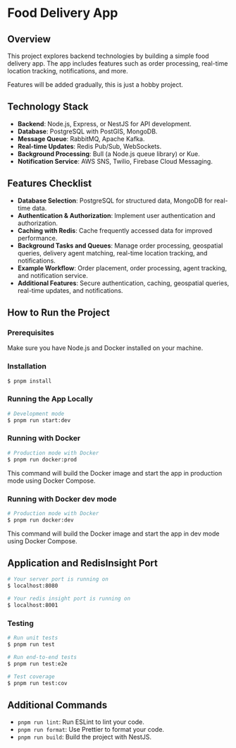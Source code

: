 # Food Delivery App

## Overview

This project explores backend technologies by building a simple food delivery app. The app includes features such as order processing, real-time location tracking, notifications, and more.

Features will be added gradually, this is just a hobby project.

## Technology Stack

- **Backend**: Node.js, Express, or NestJS for API development.
- **Database**: PostgreSQL with PostGIS, MongoDB.
- **Message Queue**: RabbitMQ, Apache Kafka.
- **Real-time Updates**: Redis Pub/Sub, WebSockets.
- **Background Processing**: Bull (a Node.js queue library) or Kue.
- **Notification Service**: AWS SNS, Twilio, Firebase Cloud Messaging.

## Features Checklist

- **Database Selection**: PostgreSQL for structured data, MongoDB for real-time data.
- **Authentication & Authorization**: Implement user authentication and authorization.
- **Caching with Redis**: Cache frequently accessed data for improved performance.
- **Background Tasks and Queues**: Manage order processing, geospatial queries, delivery agent matching, real-time location tracking, and notifications.
- **Example Workflow**: Order placement, order processing, agent tracking, and notification service.
- **Additional Features**: Secure authentication, caching, geospatial queries, real-time updates, and notifications.

## How to Run the Project

### Prerequisites

Make sure you have Node.js and Docker installed on your machine.

### Installation

```bash
$ pnpm install
```

### Running the App Locally

```bash
# Development mode
$ pnpm run start:dev
```

### Running with Docker

```bash
# Production mode with Docker
$ pnpm run docker:prod
```

This command will build the Docker image and start the app in production mode using Docker Compose.

### Running with Docker dev mode

```bash
# Production mode with Docker
$ pnpm run docker:dev
```

This command will build the Docker image and start the app in dev mode using Docker Compose.

## Application and RedisInsight Port

```bash
# Your server port is running on
$ localhost:8080
```

```bash
# Your redis insight port is running on
$ localhost:8001
```

### Testing

```bash
# Run unit tests
$ pnpm run test

# Run end-to-end tests
$ pnpm run test:e2e

# Test coverage
$ pnpm run test:cov
```

## Additional Commands

- `pnpm run lint`: Run ESLint to lint your code.
- `pnpm run format`: Use Prettier to format your code.
- `pnpm run build`: Build the project with NestJS.
